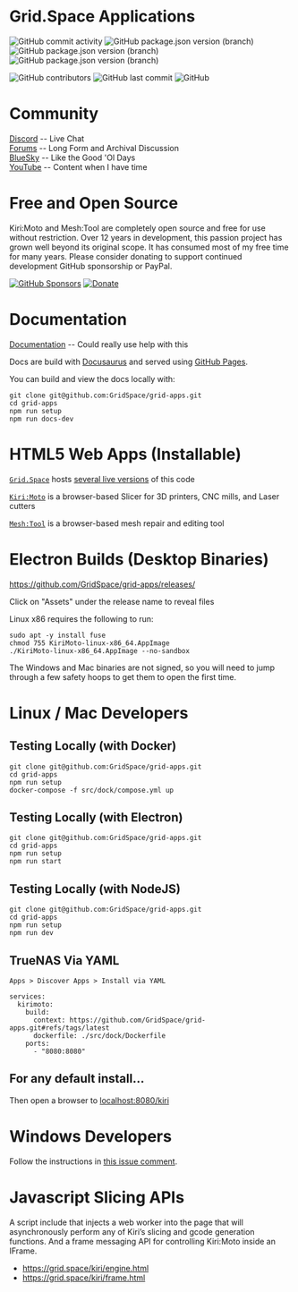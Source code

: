# Grid.Space Applications

![GitHub commit activity](https://img.shields.io/github/commit-activity/w/GridSpace/grid-apps)
![GitHub package.json version (branch)](https://img.shields.io/github/package-json/v/GridSpace/grid-apps/rel-3.9)
![GitHub package.json version (branch)](https://img.shields.io/github/package-json/v/GridSpace/grid-apps/rel-4.0)
![GitHub package.json version (branch)](https://img.shields.io/github/package-json/v/GridSpace/grid-apps/rel-4.1)

![GitHub contributors](https://img.shields.io/github/contributors/GridSpace/grid-apps)
![GitHub last commit](https://img.shields.io/github/last-commit/GridSpace/grid-apps)
![GitHub](https://img.shields.io/github/license/GridSpace/grid-apps)


# Community

[Discord](https://discord.com/invite/suyCCgr) -- Live Chat  
[Forums](https://forum.grid.space/) -- Long Form and Archival Discussion  
[BlueSky](https://bsky.app/profile/grid.space) -- Like the Good 'Ol Days  
[YouTube](https://www.youtube.com/c/gridspace) -- Content when I have time  

# Free and Open Source

Kiri:Moto and Mesh:Tool are completely open source and free for use without restriction. Over 12 years in development, this passion project has grown well beyond its original scope. It has consumed most of my free time for many years. Please consider donating to support continued development GitHub sponsorship or PayPal.  

[![GitHub Sponsors](https://img.shields.io/github/sponsors/GridSpace)](https://github.com/sponsors/GridSpace)
[![Donate](https://img.shields.io/badge/Donate-PayPal-green.svg)](https://paypal.me/gridspace3d?locale.x=en_US)

# Documentation
[Documentation](https://docs.grid.space/) -- Could really use help with this  

Docs are build with [Docusaurus](https://docusaurus.io/) and served using [GitHub Pages](https://pages.github.com/).

You can build and view the docs locally with:
```
git clone git@github.com:GridSpace/grid-apps.git
cd grid-apps
npm run setup
npm run docs-dev
```

# HTML5 Web Apps (Installable)

[`Grid.Space`](https://grid.space) hosts [several live versions](https://grid.space/choose) of this code

[`Kiri:Moto`](https://grid.space/kiri) is a browser-based Slicer for 3D printers, CNC mills, and Laser cutters

[`Mesh:Tool`](https://grid.space/mesh) is a browser-based mesh repair and editing tool


# Electron Builds (Desktop Binaries)

https://github.com/GridSpace/grid-apps/releases/

Click on "Assets" under the release name to reveal files

Linux x86 requires the following to run:

```
sudo apt -y install fuse
chmod 755 KiriMoto-linux-x86_64.AppImage
./KiriMoto-linux-x86_64.AppImage --no-sandbox
```

The Windows and Mac binaries are not signed, so you will need to jump through a few safety hoops to get them to open the first time.


# Linux / Mac Developers

## Testing Locally (with Docker)

```
git clone git@github.com:GridSpace/grid-apps.git
cd grid-apps
npm run setup
docker-compose -f src/dock/compose.yml up
```

## Testing Locally (with Electron)

```
git clone git@github.com:GridSpace/grid-apps.git
cd grid-apps
npm run setup
npm run start
```

## Testing Locally (with NodeJS)

```
git clone git@github.com:GridSpace/grid-apps.git
cd grid-apps
npm run setup
npm run dev
```

## TrueNAS Via YAML

`Apps > Discover Apps > Install via YAML`

```
services:
  kirimoto:
    build:
      context: https://github.com/GridSpace/grid-apps.git#refs/tags/latest
      dockerfile: ./src/dock/Dockerfile
    ports:
      - "8080:8080"
```

## For any default install...

Then open a browser to [localhost:8080/kiri](http://localhost:8080/kiri)

# Windows Developers

Follow the instructions in [this issue comment](https://github.com/GridSpace/grid-apps/issues/331#issuecomment-2692492302).

# Javascript Slicing APIs

A script include that injects a web worker into the page that will asynchronously perform any of Kiri’s slicing and gcode generation functions. And a frame messaging API for controlling Kiri:Moto inside an IFrame.

* https://grid.space/kiri/engine.html
* https://grid.space/kiri/frame.html
